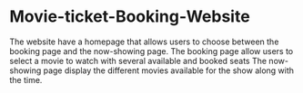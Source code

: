 
# Movie-ticket-Booking-Website
The website have a homepage that allows users to choose between the booking page and the now-showing page. 
The booking page allow users to select a movie to watch with several available and booked seats 
The now-showing page display the different movies available for the show along with the time.
